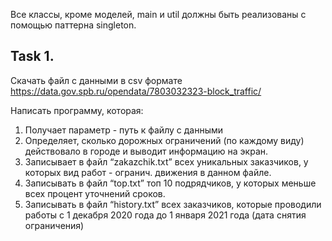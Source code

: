 Все классы, кроме моделей, main и util должны быть реализованы с помощью паттерна singleton.

## Task 1.

Скачать файл с данными в csv формате https://data.gov.spb.ru/opendata/7803032323-block_traffic/

Написать программу, которая:

1. Получает параметр - путь к файлу с данными
2. Определяет, сколько дорожных ограничений (по каждому виду) действовало в городе и выводит информацию на экран.
3. Записывает в файл “zakazchik.txt” всех уникальных заказчиков, у которых вид работ - огранич. движения в данном файле.
4. Записывать в файл “top.txt” топ 10 подрядчиков, у которых меньше всех процент уточнений сроков.
5. Записывать в файл “history.txt” всех заказчиков, которые проводили работы с 1 декабря 2020 года до 1 января 2021 года
   (дата снятия ограничения)